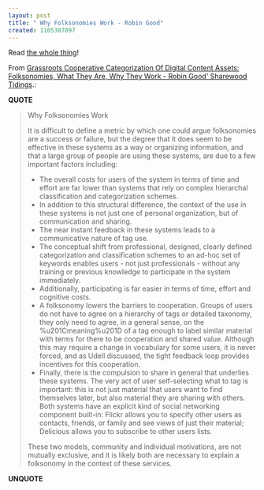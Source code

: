 ```yaml
---
layout: post
title: " Why Folksonomies Work - Robin Good"
created: 1105387097
---
```

<p>Read <a href="http://www.masternewmedia.org/2005/01/05/grassroots_cooperative_categorization_of_digital.htm">the whole thing</a>!
</p><p>From <a href="http://www.masternewmedia.org/2005/01/05/grassroots_cooperative_categorization_of_digital.htm">Grassroots Cooperative Categorization Of Digital Content Assets: Folksonomies, What They Are, Why They Work - Robin Good' Sharewood Tidings</a>.:</p>
<p><b>QUOTE</b></p><blockquote>Why Folksonomies Work

<p>It is difficult to define a metric by which one could argue folksonomies are a success or failure, but the degree that it does seem to be effective in these systems as a way or organizing information, and that a large group of people are using these systems, are due to a few important factors including:
</p>
<ul>
<li>    The overall costs for users of the system in terms of time and effort are far lower than systems that rely on complex hierarchal classification and categorization schemes.</li>

<li>    In addition to this structural difference, the context of the use in these systems is not just one of personal organization, but of communication and sharing.
</li>
<li>    The near instant feedback in these systems leads to a communicative nature of tag use.
</li>
<li>    The conceptual shift from professional, designed, clearly defined categorization and classification schemes to an ad-hoc set of keywords enables users - not just professionals - without any training or previous knowledge to participate in the system immediately.
</li>
<li>    Additionally, participating is far easier in terms of time, effort and cognitive costs.
</li>
<li>    A folksonomy lowers the barriers to cooperation. Groups of users do not have to agree on a hierarchy of tags or detailed taxonomy, they only need to agree, in a general sense, on the %u201Cmeaning%u201D of a tag enough to label similar material with terms for there to be cooperation and shared value. Although this may require a change in vocabulary for some users, it is never forced, and as Udell discussed, the tight feedback loop provides incentives for this cooperation.
</li>
<li>    Finally, there is the compulsion to share in general that underlies these systems. The very act of user self-selecting what to tag is important: this is not just material that users want to find themselves later, but also material they are sharing with others. Both systems have an explicit kind of social networking component built-in: Flickr allows you to specify other users as contacts, friends, or family and see views of just their material; Delicious allows you to subscribe to other users lists.
</li>
</ul>     <p> These two models, community and individual motivations, are not mutually exclusive, and it is likely both are necessary to explain a folksonomy in the context of these services.</p></blockquote><p><b>UNQUOTE</b></p>



